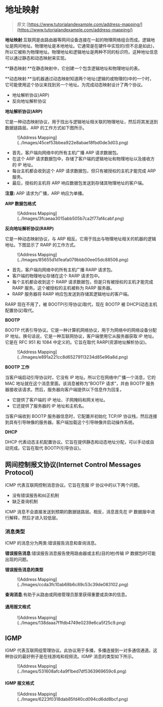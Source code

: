 # 地址映射

> 原文:[https://www.tutorialandexample.com/address-mapping/](https://www.tutorialandexample.com/address-mapping/)

**地址映射**:互联网是由路由器等网间设备连接在一起的物理网络组合而成。逻辑地址是网间地址。物理地址是本地地址。它通常是在硬件中实现的(但不总是如此)，所以它被称为物理地址。物理地址和逻辑地址是两种不同的标识符。这种地址信息可以通过静态和动态映射来实现。

**静态映射:**在静态映射中，它创建一个包含逻辑地址和物理地址的表。

**动态映射:**当机器通过动态映射知道两个地址(逻辑的或物理的)中的一个时，它可能使用这个协议来找到另一个地址。为完成动态映射设计了两个协议。

*   地址解析协议(ARP)
*   反向地址解析协议

**地址解析协议(ARP)**

它是一种动态映射协议，用于找出与逻辑地址相关联的物理地址，然后将其发送到数据链路层。ARP 的工作方式如下图所示。

<figure class="wp-block-image size-large">![Address Mapping](../Images/45cef53bbea922e8abae18fbd0de3d03.png)</figure>

*   首先，客户端向网络中的所有主机广播 ARP 请求数据包。
*   在这个 ARP 请求数据包中，存储了客户端的逻辑地址和物理地址以及接收方的 IP 地址。
*   每台主机都会收到这个 ARP 请求数据包，但只有被授权的主机才能完成 ARP 服务。
*   最后，授权的主机将 ARP 响应数据包发送到存储其物理地址的客户端。

**注意:** ARP 请求为广播，ARP 响应为单播。

**ARP 数据包格式**

<figure class="wp-block-image size-large">![Address Mapping](../Images/3fcaeaa3015abb505b7ca2f77af4cabf.png)</figure>

**反向地址解析协议(RARP)**

它是一种动态映射协议，与 ARP 相反。它用于找出与物理地址相关的机器的逻辑地址。下图显示了 RARP 的工作方式。

<figure class="wp-block-image size-large">![Address Mapping](../Images/85655d1d1eafa079bbb00ee05dc88506.png)</figure>

*   首先，客户端向网络中的所有主机广播 RARP 请求包。
*   客户端的物理地址存储在这个 RARP 请求包中。
*   每个主机都会收到这个 RARP 请求数据包，但是只有被授权的主机才能完成 RARP 服务。这个被授权的主机被称为 RARP 服务器。
*   RARP 服务器将 RARP 响应包发送到存储其逻辑地址的客户端。

RARP 现在不用了，被 BOOTP(引导协议)取代，现在 BOOTP 被 DHCP(动态主机配置协议)取代。

**BOOTP**

BOOTP 代表引导协议。它是一种计算机网络协议，用于为网络中的网络设备分配 IP 地址。换句话说，它是一种互联网协议，客户端使用它从服务器获取 IP 地址。它是在 RFC 951 和 1084 中定义的。它旨在取代 RARP(资源地址解析协议)。

<figure class="wp-block-image size-large">![Address Mapping](../Images/e891a221cc8d65279113234d85e96a8d.png)</figure>

**BOOTP 工作**

当客户端启动引导协议时，它没有 IP 地址。所以它在网络中广播一个消息，它的 MAC 地址就在这个消息里面。该消息被称为“BOOTP 请求”，并由 BOOTP 服务器接收该请求。然后，服务器向客户端提供以下信息作为回复。

*   它提供了客户端的 IP 地址、子网掩码和网关地址。
*   它还提供了服务器的 IP 地址和主机名。

当客户端收到 BOOTP 服务器信息时，它配置并初始化 TCP/IP 协议栈，然后连接到具有引导映像的服务器。客户端加载这个引导映像并启动操作系统。

**DHCP**

DHCP 代表动态主机配置协议。它旨在提供静态和动态地址分配，可以手动或自动完成。它旨在取代 BOOTP(引导协议)。

## 网间控制报文协议(Internet Control Messages Protocol)

ICMP 代表互联网控制消息协议。它旨在克服 IP 协议中的以下两个问题。

*   没有错误报告和纠正机制
*   缺乏查询机制

ICMP 消息不会直接发送到预期的数据链路层。相反，消息首先在 IP 数据报中进行解释，然后才进入较低层。

### 消息类型

ICMP 的消息分为两类:错误报告消息和查询消息。

**错误报告消息**:错误报告消息报告使用路由器或主机(目的地)传输 IP 数据包时可能出现的问题。

**错误报告消息的类型**

<figure class="wp-block-image size-large">![Address Mapping](../Images/ccda3fc10ab68b6c89c53c39de083102.png)</figure>

**查询消息**:有助于从路由或网络管理员那里获得重要或具体的信息。

#### **通用报文格式**

<figure class="wp-block-image size-large">![Address Mapping](../Images/138daaa7f1fdb4749e0239e6ca5f25c9.png)</figure>

## **IGMP**

IGMP 代表互联网组管理协议。此协议用于多播，多播连接到一对多通信通道。这种协议的最好例子是在线游戏和视频流。IGMP 消息的类型如下所示。

<figure class="wp-block-image size-large">![Address Mapping](../Images/531608afc4a9f1bed7df5363969659c6.png)</figure>

#### **IGMP 报文格式**

<figure class="wp-block-image size-large">![Address Mapping](../Images/6223f0318dab85fd40cd094cd6dd8bcf.png)</figure>
